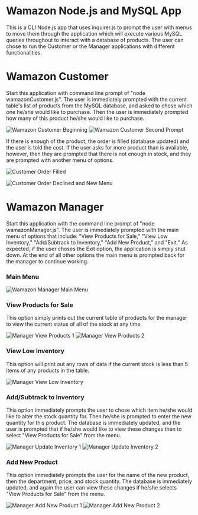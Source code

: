 # Wamazon Node.js and MySQL App

This is a CLI Node.js app that uses inquirer.js to prompt the user with menus to move them through the application which will execute various MySQL queries throughout to interact with a database of products. The user can chose to run the Customer or the Manager applications with different functionalities.

# Wamazon Customer

Start this application with command line prompt of "node wamazonCustomer.js".
The user is immediately prompted with the current table's list of products from the MySQL database, and asked to chose which one he/she would like to purchase. Then the user is immediately prompted how many of this product he/she would like to purchase.

![Wamazon Customer Beginning](/images/customer_beginning_before_choice.JPG)
![Wamazon Customer Second Prompt](/images/customer_beginning_second_prompt.JPG)

If there is enough of the product, the order is filled (database updated) and the user is told the cost. If the user asks for more product than is available, however, then they are prompted that there is not enough in stock, and they are prompted with another menu of options.

![Customer Order Filled](/images/customer_order_filled.JPG)

![Customer Order Declined and New Menu](/images/customer_order_declined.JPG)

# Wamazon Manager

Start this application with the command line prompt of "node wamazonManager.js".
The user is immediately prompted with the main menu of options that include: "View Products for Sale," "View Low Inventory," "Add/Subtrack to Inventory," "Add New Product," and "Exit." As expected, if the user choses the Exit option, the application is simply shut down. At the end of all other options the main menu is prompted back for the manager to continue working.

### Main Menu

![Wamazon Manager Main Menu](/images/manager_main_menu.JPG)

### View Products for Sale

This option simply prints out the current table of products for the manager to view the current status of all of the stock at any time.

![Manager View Products 1](/images/manager_view_products_1.JPG)
![Manager View Products 2](/images/manager_view_products_2.JPG)

### View Low Inventory

This option will print out any rows of data if the current stock is less than 5 items of any products in the table.

![Manager View Low Inventory](/images/manager_view_low.JPG)

### Add/Subtrack to Inventory

This option immediately prompts the user to chose which item he/she would like to alter the stock quantity for. Then he/she is prompted to enter the new quantity for this product. The database is immediately updated, and the user is prompted that if he/she would like to view these changes then to select "View Products for Sale" from the menu.

![Manager Update Inventory 1](/images/manager_add-subtract_inventory_1.JPG)
![Manager Update Inventory 2](/images/manager_add-subtract_inventory_2.JPG)

### Add New Product

This option immediately prompts the user for the name of the new product, then the department, price, and stock quantity. The database is immediately updated, and again the user can view these changes if he/she selects "View Products for Sale" from the menu.

![Manager Add New Product 1](/images/manager_add_new_1.JPG)
![Manager Add New Product 2](/images/manager_add_new_2.JPG)
